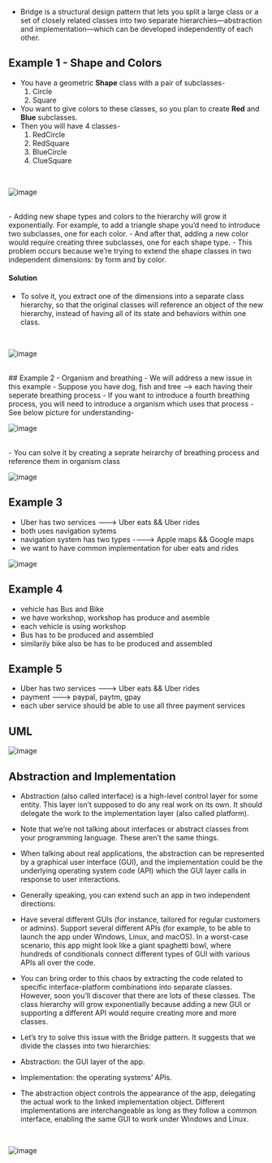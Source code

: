 - Bridge is a structural design pattern that lets you split a large class or a set of closely related classes into two separate hierarchies—abstraction and implementation—which can be developed independently of each other.

## Example 1 - Shape and Colors
- You have a geometric **Shape** class with a pair of subclasses-
  1. Circle
  2. Square
- You want to give colors to these classes, so you plan to create **Red** and **Blue** subclasses.
- Then you will have 4 classes-
  1. RedCircle
  2. RedSquare
  3. BlueCircle
  4. ClueSquare
<br>

![image](https://github.com/Pranav-Vyas/System-Design-Diary/assets/86347266/37580bba-5e55-46b1-b339-37594fdbf2a4)

<br>
- Adding new shape types and colors to the hierarchy will grow it exponentially. For example, to add a triangle shape you’d need to introduce two subclasses, one for each color.
- And after that, adding a new color would require creating three subclasses, one for each shape type.
- This problem occurs because we’re trying to extend the shape classes in two independent dimensions: by form and by color. 

#### Solution
- To solve it, you extract one of the dimensions into a separate class hierarchy, so that the original classes will reference an object of the new hierarchy, instead of having all of its state and behaviors within one class.
<br>

![image](https://github.com/Pranav-Vyas/System-Design-Diary/assets/86347266/e1732c57-46ff-4bfe-9404-4e80688f0bd2)

<br>
## Example 2 - Organism and breathing
- We will address a new issue in this example
- Suppose you have dog, fish and tree --> each having their seperate breathing process
- If you want to introduce a fourth breathing process, you will need to introduce a organism which uses that process
- See below picture for understanding-
<br>

![image](https://github.com/Pranav-Vyas/System-Design-Diary/assets/86347266/4ae54c82-dad5-4930-94d1-14fdb06e5da5)

<br>
- You can solve it by creating a seprate heirarchy of breathing process and reference them in organism class
<br>

![image](https://github.com/Pranav-Vyas/System-Design-Diary/assets/86347266/273c7d79-7389-4832-8143-bc0de6af5a7f)

## Example 3
- Uber has two services ---> Uber eats && Uber rides
- both uses navigation sytems
- navigation system has two types ----> Apple maps && Google maps
- we want to have common implementation for uber eats and rides

![image](https://github.com/Pranav-Vyas/System-Design-Diary/assets/86347266/6430eca3-82a1-4131-9490-a6da31d624de)


## Example 4
- vehicle has Bus and Bike
- we have workshop, workshop has produce and asemble
- each vehicle is using workshop
- Bus has to be produced and assembled
- similarily bike also be has to be produced and assembled

## Example 5
- Uber has two services ---> Uber eats && Uber rides
- payment ---> paypal, paytm, gpay
- each uber service should be able to use all three payment services



## UML
![image](https://github.com/Pranav-Vyas/System-Design-Diary/assets/86347266/5f1d3b3e-1b5c-41b5-9494-84b0906791b8)

## Abstraction and Implementation

- Abstraction (also called interface) is a high-level control layer for some entity. This layer isn’t supposed to do any real work on its own. It should delegate the work to the implementation layer (also called platform).

- Note that we’re not talking about interfaces or abstract classes from your programming language. These aren’t the same things.

- When talking about real applications, the abstraction can be represented by a graphical user interface (GUI), and the implementation could be the underlying operating system code (API) which the GUI layer calls in response to user interactions.

- Generally speaking, you can extend such an app in two independent directions:

- Have several different GUIs (for instance, tailored for regular customers or admins).
Support several different APIs (for example, to be able to launch the app under Windows, Linux, and macOS).
In a worst-case scenario, this app might look like a giant spaghetti bowl, where hundreds of conditionals connect different types of GUI with various APIs all over the code.

- You can bring order to this chaos by extracting the code related to specific interface-platform combinations into separate classes. However, soon you’ll discover that there are lots of these classes. The class hierarchy will grow exponentially because adding a new GUI or supporting a different API would require creating more and more classes.

- Let’s try to solve this issue with the Bridge pattern. It suggests that we divide the classes into two hierarchies:

- Abstraction: the GUI layer of the app.
- Implementation: the operating systems’ APIs.

- The abstraction object controls the appearance of the app, delegating the actual work to the linked implementation object. Different implementations are interchangeable as long as they follow a common interface, enabling the same GUI to work under Windows and Linux.
<br>

![image](https://github.com/Pranav-Vyas/System-Design-Diary/assets/86347266/5e0f71b1-90d9-47de-bdf5-0a032327d949)

